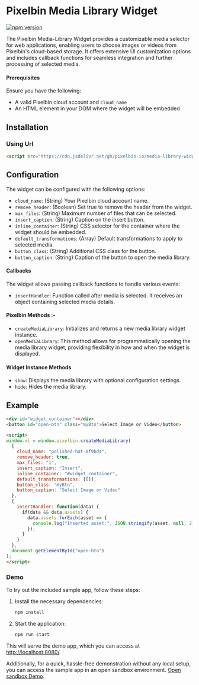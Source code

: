 # Pixelbin Media Library Widget

[![npm version](https://img.shields.io/npm/v/pixelbin-media-library-widget)](https://www.npmjs.com/package/pixelbin-media-library-widget)

The Pixelbin Media-Library Widget provides a customizable media selector for web applications, enabling users to choose images or videos from Pixelbin's cloud-based storage. It offers extensive UI customization options and includes callback functions for seamless integration and further processing of selected media.

#### Prerequisites
Ensure you have the following:
  - A valid Pixelbin cloud account and `cloud_name`
  - An HTML element in your DOM where the widget will be embedded

## Installation

### Using Url

```html
<script src="https://cdn.jsdelivr.net/gh/pixelbin-io/media-library-widget/dist/bundle.js"></script>
```

## Configuration 
The widget can be configured with the following options:

- `cloud_name`: (String) Your Pixelbin cloud account name.
- `remove_header`: (Boolean) Set true to remove the header from the widget.
- `max_files`: (String) Maximum number of files that can be selected.
- `insert_caption`: (String) Caption on the insert button.
- `inline_container`: (String) CSS selector for the container where the widget should be embedded.
- `default_transformations`: (Array) Default transformations to apply to selected media.
- `button_class`: (String) Additional CSS class for the button.
- `button_caption`: (String) Caption of the button to open the media library.

#### Callbacks
The widget allows passing callback functions to handle various events:

- `insertHandler`: Function called after media is selected. It receives an object containing selected media details.

#### Pixelbin Methods :- 
- `createMediaLibrary`: Initializes and returns a new media library widget instance.
- `openMediaLibrary`: This method allows for programmatically opening the media library widget, providing flexibility in how and when the widget is displayed.

#### Widget Instance Methods
- `show`: Displays the media library with optional configuration settings.
- `hide`: Hides the media library.


## Example
```html
<div id="widget_container"></div>
<button id="open-btn" class="myBtn">Select Image or Video</button>

<script>
window.ml = window.pixelbin.createMediaLibrary(
  {
    cloud_name: "polished-hat-8f9bd4",
    remove_header: true,
    max_files: "1",
    insert_caption: "Insert",
    inline_container: "#widget_container",
    default_transformations: [[]],
    button_class: "myBtn",
    button_caption: "Select Image or Video"
  },
  {
    insertHandler: function(data) {
      if(data && data.assets) {
        data.assets.forEach(asset => {
          console.log("Inserted asset:", JSON.stringify(asset, null, 2));
        });
      }
    }
  },
  document.getElementById("open-btn")
);
</script>
```
### Demo

To try out the included sample app, follow these steps:

1. Install the necessary dependencies:
   ```bash
   npm install
   ```

2. Start the application:
   ```bash
   npm run start
   ```

This will serve the demo app, which you can access at [http://localhost:8080/](http://localhost:8080/).

Additionally, for a quick, hassle-free demonstration without any local setup, you can access the sample app in an open sandbox environment. [Open sandbox Demo](https://codesandbox.io/p/sandbox/bold-star-ckyzdd).

